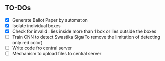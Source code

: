 
## TO-DOs

 - [x]  Generate Ballot Paper by automation 
 - [x]  Isolate individual boxes
 - [x] Check for invalid : lies inside more than 1 box or lies outside the boxes
 - [ ] Train CNN to detect Swastika Sign(To remove the limitation of detecting only red color)
 - [ ] Write code fro central server
 - [ ] Mechanism to upload files to central server
